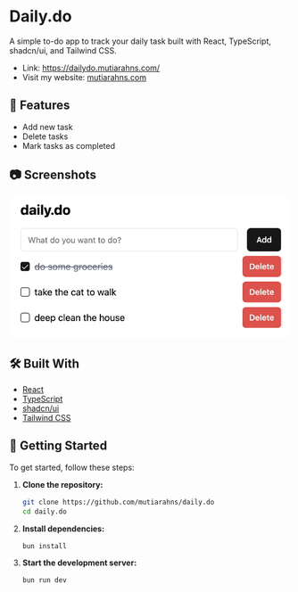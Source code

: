 # Daily.do

A simple to-do app to track your daily task built with React, TypeScript, shadcn/ui, and Tailwind CSS.
- Link: https://dailydo.mutiarahns.com/
- Visit my website: [mutiarahns.com](https://mutiarahns.com/)

## 🚀 Features

- Add new task
- Delete tasks
- Mark tasks as completed

## 📷 Screenshots

![Daily.do Screenshot](public/images/app-preview.png)

## 🛠️ Built With

- [React](https://reactjs.org/)
- [TypeScript](https://www.typescriptlang.org/)
- [shadcn/ui](https://ui.shadcn.com/)
- [Tailwind CSS](https://tailwindcss.com/)

## 🚧 Getting Started

To get started, follow these steps:

1. **Clone the repository:**

   ```bash
   git clone https://github.com/mutiarahns/daily.do
   cd daily.do
   ```

2. **Install dependencies:**

   ```bash
   bun install
   ```

3. **Start the development server:**

   ```bash
   bun run dev
   ```
